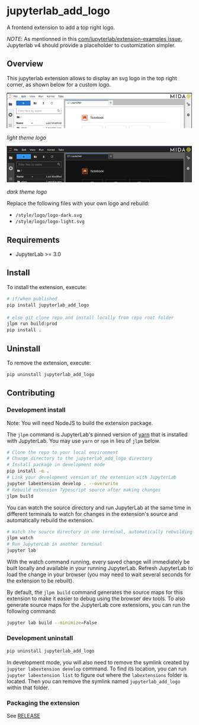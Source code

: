 # jupyterlab_add_logo

A frontend extension to add a top right logo.

_NOTE_: As mentionned in this [com/jupyterlab/extension-examples issue](https://github.com/jupyterlab/extension-examples/issues/199), Jupyterlab v4 should provide a placeholder to customization simpler.

## Overview

This jupyterlab extension allows to display an svg logo in the top right corner, as shown below for a custom logo.

<img src="./img/demo-light.png" width=500px>

_light theme logo_

<img src="./img/demo-dark.png" width=500px>

_dark theme logo_

Replace the following files with your own logo and rebuild:

- `/style/logo/logo-dark.svg`
- `/style/logo/logo-light.svg`

## Requirements

- JupyterLab >= 3.0

## Install

To install the extension, execute:

```bash
# if/when published
pip install jupyterlab_add_logo

# else git clone repo and install locally from repo root folder
jlpm run build:prod
pip install .
```

## Uninstall

To remove the extension, execute:

```bash
pip uninstall jupyterlab_add_logo
```

## Contributing

### Development install

Note: You will need NodeJS to build the extension package.

The `jlpm` command is JupyterLab's pinned version of
[yarn](https://yarnpkg.com/) that is installed with JupyterLab. You may use
`yarn` or `npm` in lieu of `jlpm` below.

```bash
# Clone the repo to your local environment
# Change directory to the jupyterlab_add_logo directory
# Install package in development mode
pip install -e .
# Link your development version of the extension with JupyterLab
jupyter labextension develop . --overwrite
# Rebuild extension Typescript source after making changes
jlpm build
```

You can watch the source directory and run JupyterLab at the same time in different terminals to watch for changes in the extension's source and automatically rebuild the extension.

```bash
# Watch the source directory in one terminal, automatically rebuilding when needed
jlpm watch
# Run JupyterLab in another terminal
jupyter lab
```

With the watch command running, every saved change will immediately be built locally and available in your running JupyterLab. Refresh JupyterLab to load the change in your browser (you may need to wait several seconds for the extension to be rebuilt).

By default, the `jlpm build` command generates the source maps for this extension to make it easier to debug using the browser dev tools. To also generate source maps for the JupyterLab core extensions, you can run the following command:

```bash
jupyter lab build --minimize=False
```

### Development uninstall

```bash
pip uninstall jupyterlab_add_logo
```

In development mode, you will also need to remove the symlink created by `jupyter labextension develop`
command. To find its location, you can run `jupyter labextension list` to figure out where the `labextensions`
folder is located. Then you can remove the symlink named `jupyterlab_add_logo` within that folder.

### Packaging the extension

See [RELEASE](RELEASE.md)
